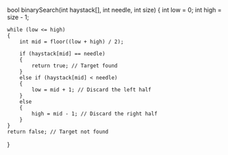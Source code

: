 bool binarySearch(int haystack[], int needle, int size)
{
    int low = 0;
    int high = size - 1;

    while (low <= high)
    {
        int mid = floor((low + high) / 2);

        if (haystack[mid] == needle)
        {
            return true; // Target found
        }
        else if (haystack[mid] < needle)
        {
            low = mid + 1; // Discard the left half
        }
        else
        {
            high = mid - 1; // Discard the right half
        }
    }
    return false; // Target not found
}